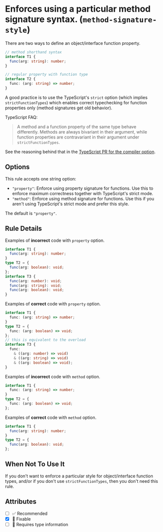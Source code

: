 # Enforces using a particular method signature syntax. (`method-signature-style`)

There are two ways to define an object/interface function property.

```ts
// method shorthand syntax
interface T1 {
  func(arg: string): number;
}

// regular property with function type
interface T2 {
  func: (arg: string) => number;
}
```

A good practice is to use the TypeScript's `strict` option (which implies
`strictFunctionTypes`) which enables correct typechecking for function
properties only (method signatures get old behavior).

TypeScript FAQ:

> A method and a function property of the same type behave differently. Methods
> are always bivariant in their argument, while function properties are
> contravariant in their argument under `strictFunctionTypes`.

See the reasoning behind that in the
[TypeScript PR for the compiler option](https://github.com/microsoft/TypeScript/pull/18654).

## Options

This rule accepts one string option:

- `"property"`: Enforce using property signature for functions. Use this to
  enforce maximum correctness together with TypeScript's strict mode.
- `"method"`: Enforce using method signature for functions. Use this if you
  aren't using TypeScript's strict mode and prefer this style.

The default is `"property"`.

## Rule Details

Examples of **incorrect** code with `property` option.

```ts
interface T1 {
  func(arg: string): number;
}
type T2 = {
  func(arg: boolean): void;
};
interface T3 {
  func(arg: number): void;
  func(arg: string): void;
  func(arg: boolean): void;
}
```

Examples of **correct** code with `property` option.

```ts
interface T1 {
  func: (arg: string) => number;
}
type T2 = {
  func: (arg: boolean) => void;
};
// this is equivalent to the overload
interface T3 {
  func:
    & ((arg: number) => void)
    & ((arg: string) => void)
    & ((arg: boolean) => void);
}
```

Examples of **incorrect** code with `method` option.

```ts
interface T1 {
  func: (arg: string) => number;
}
type T2 = {
  func: (arg: boolean) => void;
};
```

Examples of **correct** code with `method` option.

```ts
interface T1 {
  func(arg: string): number;
}
type T2 = {
  func(arg: boolean): void;
};
```

## When Not To Use It

If you don't want to enforce a particular style for object/interface function
types, and/or if you don't use `strictFunctionTypes`, then you don't need this
rule.

## Attributes

- [ ] ✅ Recommended
- [x] 🔧 Fixable
- [ ] 💭 Requires type information

